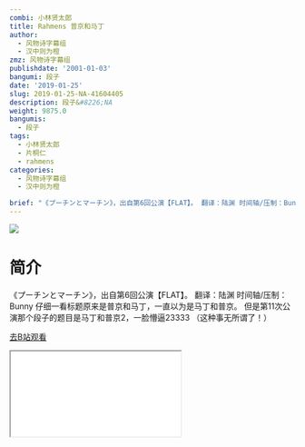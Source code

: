 ```yaml
---
combi: 小林贤太郎
title: Rahmens 普京和马丁
author:
  - 风物诗字幕组
  - 汉中则为橙
zmz: 风物诗字幕组
publishdate: '2001-01-03'
bangumi: 段子
date: '2019-01-25'
slug: 2019-01-25-NA-41604405
description: 段子&#8226;NA
weight: 9875.0
bangumis:
  - 段子
tags:
  - 小林贤太郎
  - 片桐仁
  - rahmens
categories:
  - 风物诗字幕组
  - 汉中则为橙

brief: "《プーチンとマーチン》，出自第6回公演【FLAT】。 翻译：陆渊 时间轴/压制：Bunny 仔细一看标题原来是普京和马丁，一直以为是马丁和普京。 但是第11次公演那个段子的题目是马丁和普京2，一脸懵逼23333 （这种事无所谓了！）"
---
```

![](https://i.imgur.com/6LWDUlP.jpg)
# 简介  
《プーチンとマーチン》，出自第6回公演【FLAT】。
翻译：陆渊 时间轴/压制：Bunny
仔细一看标题原来是普京和马丁，一直以为是马丁和普京。
但是第11次公演那个段子的题目是马丁和普京2，一脸懵逼23333
（这种事无所谓了！）  

[去B站观看](https://www.bilibili.com/video/av41604405/)
<div class ="resp-container"><iframe class="testiframe" src="//player.bilibili.com/player.html?aid=41604405"", scrolling="no", allowfullscreen="true" > </iframe></div> 
